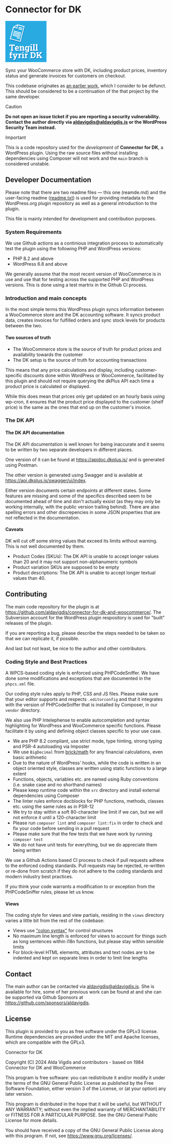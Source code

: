 # Connector for DK

<img alt="" src="/assets/icon.svg" width="128" height="128" />

Sync your WooCommerce store with DK, including product prices, inventory status and generate invoices for customers on checkout.

This codebase originates as [an earlier work](https://github.com/1984hosting/1984-connector-for-dk-and-woocommerce), which I consider to be defunct. This should be considered to be a continuation of the that project by the same developer.

> [!CAUTION]
> **Do not open an issue ticket if you are reporting a security vulnerability. Contact the author directly via aldavigdis@aldavigdis.is or the WordPress Security Team instead.**

> [!IMPORTANT]
> This is a code repository used for the *development* of **Connector for DK**, a WordPress plugin. Using the raw source files without installing dependencies using Composer will not work and the `main` branch is considered unstable.

## Developer Documentation

Please note that there are two readme files — this one (reamde.md) and the user-facing readme ([readme.txt](readme.txt)) is used for providing metadata to the WordPress.org plugin repository as well as a general introduction to the plugin.

This file is mainly intended for development and contribution purposes.

### System Requirements

We use Github actions as a continious integration process to automatically test the plugin using the following PHP and WordPress versions:

* PHP 8.2 and above
* WordPress 6.8 and above

We generally assume that the most recent version of WooCommerce is in use and use that for testing across the supported PHP and WordPress versions. This is done using a test martrix in the Github CI process.

### Introduction and main concepts

In the most simple terms this WordPress plugin syncs information between a WooCommerce store and the DK accounting software. It syncs product data, creates invoices for fulfilled orders and sync stock levels for products between the two.

#### Two sources of truth

* The WooCommerce store is the source of truth for product prices and availability towards the customer
* The DK setup is the source of truth for accounting transactions

This means that any price calculations and display, including customer-specific discounts done within WordPress or WooCommerce, facilitated by this plugin and should not require querying the dkPlus API each time a product price is calculated or displayed.

While this does mean that prices only get updated on an hourly basis using wp-cron, it ensures that the product price displayed to the customer (shelf price) is the same as the ones that end up on the customer's invoice.

### The DK API

#### The DK API documentation

The DK API documentation is well known for being inaccurate and it seems to be written by two separate developers in different places.

One version of it can be found at https://apidoc.dkplus.is/ and is generated using Postman.

The other version is generated using Swagger and is available at https://api.dkplus.is/swagger/ui/index.

Either version documents certain endpoints at different states. Some features are missing and some of the specifics described seem to be documented ahead of time and don't actually exsist (as they may only be working internally, with the public version trailing behind). There are also spelling errors and other discrepencies in some JSON properties that are not reflected in the documentation.

#### Caveats

DK will cut off some string values that exceed its limits without warning. This is not well documented by them.

* Product Codes (SKUs): The DK API is unable to accept longer values than 20 and it may not support non-alphanumeric symbols
* Product variation SKUs are supposed to be empty
* Product descriptions: The DK API is unable to accept longer textual values than 40.

## Contributing

The main code repository for the plugin is at https://github.com/aldavigdis/connector-for-dk-and-woocommerce/. The Subversion account for the WordPress plugin respository is used for "built" releases of the plugin.

If you are reporting a bug, please describe the steps needed to be taken so that we can replicate it, if possible.

And last but not least, be nice to the author and other contributors.

### Coding Style and Best Practices

A WPCS-based coding style is enforced using PHPCodeSniffer. We have done some modifications and exceptions that are documented in the `phpcs.xml` file.

Our coding style rules apply to PHP, CSS and JS files. Please make sure that your editor supports and respects `.editorconfig` and that it integrates with the version of PHPCodeSniffer that is installed by Composer, in our `vendor` directory.

We also use PHP Intelephense to enable autocompletion and syntax highlighting for WordPress and WooCommerce specific functions. Please facilitate it by using and defining object classes specific to your use case.

* We are PHP 8.2 compliant, use strict mode, type hinting, strong typing and PSR-4 autoloading via Imposter
* We use `BigDecimal` from [brick/math](https://github.com/brick/math) for any financial calculations, even basic arithmetic
* Due to the nature of WordPress' hooks, while the code is written in an object oriented style, classes are written using static functions to a large extent
* Functions, objects, variables etc. are named using Ruby conventions (i.e. snake case and no shorthand names)
* Please keep runtime code within the `src` directory and install external dependencies using Composer
* The linter rules enforce docblocks for PHP functions, methods, classes etc. using the same rules as in PSR-12
* We try to stay within a soft 80-character line limit if we can, but we will not enforce it until a 120-character limit
* Please run `composer lint` and `composer lint:fix` in order to check and fix your code before sending in a pull request
* Please make sure that the few tests that we have work by running `composer test`
* We do not have unit tests for everything, but we do appreciate them being written

We use a Github Actions based CI process to check if pull requests adhere to the enforced coding standards. Pull requests may be rejected, re-written or re-done from scratch if they do not adhere to the coding standards and modern industry best practices.

If you think your code warrants a modification to or exception from the PHPCodeSniffer rules, please let us know.

#### Views

The coding style for views and view partials, residing in the `views` directory varies a little bit from the rest of the codebase:

* Views use ["colon syntax"](https://www.php.net/manual/en/control-structures.alternative-syntax.php) for control structures
* No maximum line length is enforced for views to account for things such as long sentences within i18n functions, but please stay within sensible limits
* For block-level HTML elements, attributes and text nodes are to be indented and kept on separate lines in order to limit line lengths

## Contact

The main author can be contacted via aldavigdis@aldavigdis.is. She is available for hire, some of her previous work can be found at and she can be supported via Github Sponsors at https://github.com/sponsors/aldavigdis.

## License

This plugin is provided to you as free software under the GPLv3 license. Runtime dependencies are provided under the MIT and Apache licenses, which are compatible with the GPLv3.

Connector for DK

Copyright (C) 2024 Alda Vigdis and contributors - based on 1984 Connector for DK and WooCommerce

This program is free software: you can redistribute it and/or modify it under the terms of the GNU General Public License as published by the Free Software Foundation, either version 3 of the License, or (at your option) any later version.

This program is distributed in the hope that it will be useful, but WITHOUT ANY WARRANTY; without even the implied warranty of MERCHANTABILITY or FITNESS FOR A PARTICULAR PURPOSE. See the GNU General Public License for more details.

You should have received a copy of the GNU General Public License along with this program. If not, see <https://www.gnu.org/licenses/>.

